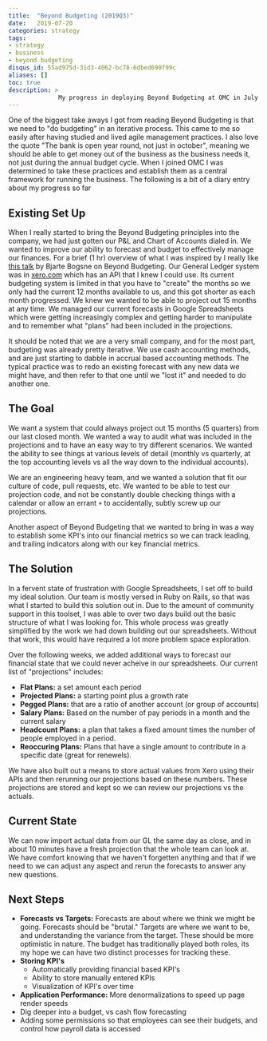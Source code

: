 ```yaml
---
title:  "Beyond Budgeting (2019Q3)"
date:   2019-07-20
categories: strategy
tags:
- strategy
- business
- beyond budgeting
disqus_id: 55ad975d-31d3-4062-bc78-6dbed690f99c
aliases: []
toc: true
description: >
              My progress in deploying Beyond Budgeting at OMC in July of 2019
---
```


One of the biggest take aways I got from reading Beyond Budgeting is that we need to "do budgeting" in an iterative process. This came to me so easily after having studied and lived agile management practices. I also love the quote "The bank is open year round, not just in october", meaning we should be able to get money out of the business as the business needs it, not just during the annual budget cycle. When I joined OMC I was determined to take these practices and establish them as a central framework for running the business. The following is a bit of a diary entry about my progress so far

## Existing Set Up

When I really started to bring the Beyond Budgeting principles into the company, we had just gotten our P&L and Chart of Accounts dialed in. We wanted to improve our ability to forecast and budget to effectively manage our finances. For a brief (1 hr) overview of what I was inspired by I really like [this talk](https://youtu.be/NwqG5W9b37o) by Bjarte Bogsne on Beyond Budgeting. Our General Ledger system was in [xero.com](https://xero.com) which has an API that I knew I could use. Its current budgeting system is limited in that you have to "create" the months so we only had the current 12 months available to us, and this got shorter as each month progressed. We knew we wanted to be able to project out 15 months at any time. We managed our current forecasts in Google Spreadsheets which were getting increasingly complex and getting harder to manipulate and to remember what "plans" had been included in the projections.

It should be noted that we are a very small company, and for the most part, budgeting was already pretty iterative. We use cash accounting methods, and are just starting to dabble in accrual based accounting methods. The typical practice was to redo an existing forecast with any new data we might have, and then refer to that one until we "lost it" and needed to do another one.

## The Goal

We want a system that could always project out 15 months (5 quarters) from our last closed month. We wanted a way to audit what was included in the projections and to have an easy way to try different scenarios. We wanted the ability to see things at various levels of detail (monthly vs quarterly, at the top accounting levels vs all the way down to the individual accounts).

We are an engineering heavy team, and we wanted a solution that fit our culture of code, pull requests, etc. We wanted to be able to test our projection code, and not be constantly double checking things with a calendar or allow an errant `+` to accidentally, subtly screw up our projections.

Another aspect of Beyond Budgeting that we wanted to bring in was a way to establish some KPI's into our financial metrics so we can track leading, and trailing indicators along with our key financial metrics.

## The Solution

In a fervent state of frustration with Google Spreadsheets, I set off to build my ideal solution. Our team is mostly versed in Ruby on Rails, so that was what I started to build this solution out in. Due to the amount of community support in this toolset, I was able to over two days build out the basic structure of what I was looking for. This whole process was greatly simplified by the work we had down building out our spreadsheets. Without that work, this would have required a lot more problem space exploration.

Over the following weeks, we added additional ways to forecast our financial state that we could never acheive in our spreadsheets. Our current list of "projections" includes:

- **Flat Plans:** a set amount each period
- **Projected Plans:** a starting point plus a growth rate
- **Pegged Plans:** that are a ratio of another account (or group of accounts)
- **Salary Plans:** Based on the number of pay periods in a month and the current salary
- **Headcount Plans:** a plan that takes a fixed amount times the number of people employed in a period.
- **Reoccuring Plans:** Plans that have a single amount to contribute in a specific date (great for renewels).

We have also built out a means to store actual values from Xero using their APIs and then rerunning our projections based on these numbers. These projections are stored and kept so we can review our projections vs the actuals.

## Current State

We can now import actual data from our GL the same day as close, and in about 10 minutes have a fresh projection that the whole team can look at. We have comfort knowing that we haven't forgetten anything and that if we need to we can adjust any aspect and rerun the forecasts to answer any new questions.

## Next Steps

- **Forecasts vs Targets:** Forecasts are about where we think we might be going. Forecasts should be "brutal." Targets are where we want to be, and understanding the variance from the target. These should be more optimistic in nature. The budget has traditionally played both roles, its my hope we can have two distinct processes for tracking these.
- **Storing KPI's**
  - Automatically providing financial based KPI's
  - Ability to store manually entered KPIs
  - Visualization of KPI's over time
- **Application Performance:** More denormalizations to speed up page render speeds
- Dig deeper into a budget, vs cash flow forecasting
- Adding some permissions so that employees can see their budgets, and control how payroll data is accessed

